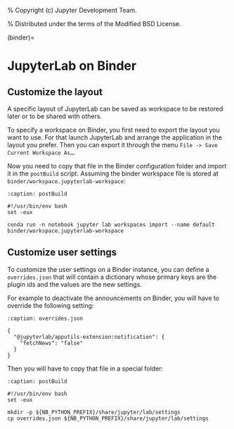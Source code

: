 % Copyright (c) Jupyter Development Team.

% Distributed under the terms of the Modified BSD License.

(binder)=

# JupyterLab on Binder

## Customize the layout

A specific layout of JupyterLab can be saved as workspace to be restored later or
to be shared with others.

To specify a workspace on Binder, you first need to export the layout you want to
use. For that launch JupyterLab and arrange the application in the layout you prefer.
Then you can export it through the menu `File -> Save Current Workspace As…`.

Now you need to copy that file in the Binder configuration folder and import it in
the `postBuild` script. Assuming the binder workspace file is stored at `binder/workspace.jupyterlab-workspace`:

```{code-block} sh
:caption: postBuild

#!/usr/bin/env bash
set -eux

conda run -n notebook jupyter lab workspaces import --name default binder/workspace.jupyterlab-workspace
```

## Customize user settings

To customize the user settings on a Binder instance, you can define a `overrides.json`
that will contain a dictionary whose primary keys are the plugin ids and the values
are the new settings.

For example to deactivate the announcements on Binder, you will have to override
the following setting:

```{code-block} json
:caption: overrides.json

{
  "@jupyterlab/apputils-extension:notification": {
    "fetchNews": "false"
  }
}
```

Then you will have to copy that file in a special folder:

```{code-block} sh
:caption: postBuild

#!/usr/bin/env bash
set -eux

mkdir -p ${NB_PYTHON_PREFIX}/share/jupyter/lab/settings
cp overrides.json ${NB_PYTHON_PREFIX}/share/jupyter/lab/settings
```
